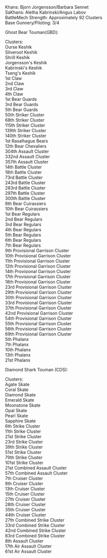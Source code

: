 
Khans: Bjorn Jorgensson/Barbara Sennet
<br>SaKhans: Aletha Kabrinski/Angus Labov
<br>BattleMech Strength: Approximately 92 Clusters
<br>Base Gunnery/Piloting: 3/4

Ghost Bear Touman(GBD):

Clusters:
<br>Ourse Keshik
<br>Silveroot Keshik
<br>Shrill Keshik
<br>Jorgensson's Keshik
<br>Kabrinski's Keshik
<br>Tseng's Keshik
<br>1st Claw
<br>2nd Claw
<br>3rd Claw
<br>4th Claw
<br>1st Bear Guards 
<br>3rd Bear Guards
<br>5th Bear Guards
<br>50th Striker Cluster
<br>68th Striker Cluster
<br>115th Striker Cluster 
<br>139th Striker Cluster
<br>140th Striker Cluster 
<br>1st Rasalhague Bears
<br>12th Bear Chevaliers
<br>304th Assault Cluster
<br>332nd Assault Cluster
<br>357th Assault Cluster
<br>14th Battle Cluster
<br>18th Battle Cluster
<br>73rd Battle Cluster
<br>243rd Battle Cluster
<br>283rd Battle Cluster
<br>297th Battle Cluster
<br>300th Battle Cluster
<br>8th Bear Cuirassiers
<br>10th Bear Cuirassiers
<br>1st Bear Regulars
<br>2nd Bear Regulars
<br>3rd Bear Regulars
<br>4th Bear Regulars
<br>5th Bear Regulars
<br>6th Bear Regulars
<br>7th Bear Regulars
<br>9th Provisional Garrison Cluster
<br>10th Provisional Garrison Cluster
<br>11th Provisional Garrison Cluster
<br>12th Provisional Garrison Cluster
<br>14th Provisional Garrison Cluster
<br>17th Provisional Garrison Cluster
<br>18th Provisional Garrison Cluster
<br>23rd Provisional Garrison Cluster
<br>29th Provisional Garrison Cluster
<br>30th Provisional Garrison Cluster
<br>33rd Provisional Garrison Cluster
<br>37th Provisional Garrison Cluster
<br>42nd Provisional Garrison Cluster
<br>54th Provisional Garrison Cluster
<br>55th Provisional Garrison Cluster
<br>56th Provisional Garrison Cluster
<br>69th Provisional Garrison Cluster
<br>5th Phalanx
<br>7th Phalanx
<br>10th Phalanx
<br>13th Phalanx
<br>21st Phalanx

Diamond Shark Touman (CDS): 

Clusters:
<br>Agate Skate
<br>Coral Skate
<br>Diamond Skate
<br>Emerald Skate
<br>Moonstone Skate
<br>Opal Skate
<br>Pearl Skate
<br>Sapphire Skate
<br>6th Strike Cluster 
<br>11th Strike Cluster 
<br>21st Strike Cluster
<br>23rd Strike Cluster
<br>39th Strike Cluster
<br>51st Strike Cluster 
<br>79th Strike Cluster 
<br>101st Strike Cluster
<br>21st Combined Assault Cluster
<br>57th Combined Assault Cluster
<br>7th Cruiser Cluster 
<br>8th Cruiser Cluster 
<br>13th Cruiser Cluster 
<br>15th Cruiser Cluster 
<br>27th Cruiser Cluster
<br>28th Cruiser Cluster 
<br>35th Cruiser Cluster
<br>44th Cruiser Cluster 
<br>27th Combined Strike Cluster
<br>33rd Combined Strike Cluster
<br>42nd Combined Strike Cluster 
<br>83rd Combined Strike Cluster 
<br>8th Assault Cluster
<br>17th Air Assault Cluster
<br>61st Air Assault Cluster 


